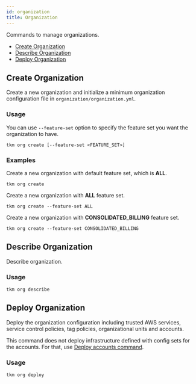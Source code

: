 ```yaml
---
id: organization
title: Organization
---
```


Commands to manage organizations.

- [Create Organization](#create-organization)
- [Describe Organization](#describe-organization)
- [Deploy Organization](#deploy-organization)

## Create Organization

Create a new organization and initialize a minimum organization configuration file in `organization/organization.yml`.

### Usage

You can use `--feature-set` option to specify the feature set you want the organization to have.

```
tkm org create [--feature-set <FEATURE_SET>]
```

### Examples

Create a new organization with default feature set, which is **ALL**.

```
tkm org create
```

Create a new organization with **ALL** feature set.

```
tkm org create --feature-set ALL
```

Create a new organization with **CONSOLIDATED_BILLING** feature set.

```
tkm org create --feature-set CONSOLIDATED_BILLING
```

## Describe Organization

Describe organization.

### Usage

```
tkm org describe
```

## Deploy Organization

Deploy the organization configuration including trusted AWS services, service control policies,
tag policies, organizational units and accounts.

This command does not deploy infrastructure defined with config sets for the accounts. For that,
use [Deploy accounts command](organization-accounts.md#deploy-accounts).

### Usage

```
tkm org deploy
```
